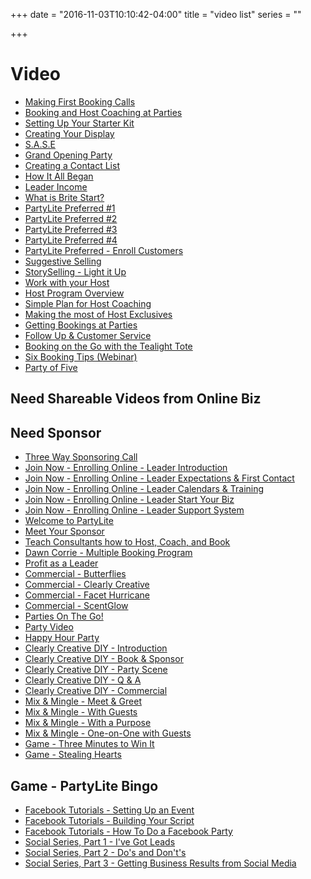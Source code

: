 +++
date = "2016-11-03T10:10:42-04:00"
title = "video list"
series = ""

+++

Video
=====
+ [Making First Booking Calls](https://www.youtube.com/watch?v=UcPgW7VWYew)
+ [Booking and Host Coaching at Parties](https://www.youtube.com/watch?v=iWS06TS5yzQ)
+ [Setting Up Your Starter Kit](http://youtu.be/eqeBNXPn53E)
+ [Creating Your Display](http://youtu.be/OCR8P6OFW6I)
+ [S.A.S.E](http://youtu.be/qewUPol8U_M)
+ [Grand Opening Party](http://partylite.vo.llnwd.net/o15/u/USOLC/Learning_Center/LC_Main/LC_Main_New_Consultant/First_Parties/Grand_Opening_Party.mp4)
+ [Creating a Contact List](http://partylite.vo.llnwd.net/o15/u/USOLC/Learning_Center/LC_Main/LC_Main_New_Consultant/First_Parties/Brite_Start_6_Circles_Consultant.mp4)
+ [How It All Began](http://partylite.vo.llnwd.net/o15/u/USOLC/Learning_Center/LC_Main/LC_Main_New_Consultant/First_Parties/How_It_All_Began.mp4)
+ [Leader Income](https://www.youtube.com/watch?v=rp7cNXW_WHE)
+ [What is Brite Start?](https://player.vimeo.com/video/123763564)
+ [PartyLite Preferred #1](http://partylite.vo.llnwd.net/o15/u/USOLC/Learning_Center/LC_Main/LC_Main_Sell_And_Book/Sell/Partylite_Preferred/Preferred_2013_Video_1.mp4)
+ [PartyLite Preferred #2](http://partylite.vo.llnwd.net/o15/u/USOLC/Learning_Center/LC_Main/LC_Main_Sell_And_Book/Sell/Partylite_Preferred/Preferred_2013_Video_2.mp4)
+ [PartyLite Preferred #3](http://partylite.vo.llnwd.net/o15/u/USOLC/Learning_Center/LC_Main/LC_Main_Sell_And_Book/Sell/Partylite_Preferred/Preferred_2013_Video_3.mp4)
+ [PartyLite Preferred #4](http://partylite.vo.llnwd.net/o15/u/USOLC/Learning_Center/LC_Main/LC_Main_Sell_And_Book/Sell/Partylite_Preferred/Preferred_2013_Video_4.mp4)
+ [PartyLite Preferred - Enroll Customers](http://partylite.vo.llnwd.net/o15/u/USOLC/Learning_Center/LC_Main/LC_Main_Sell_And_Book/Sell/Partylite_Preferred/Enroll_Customers.mp4)
+ [Suggestive Selling](https://www.youtube.com/watch?v=KBkGIXjh9l4&feature=youtu.be)
+ [StorySelling - Light it Up](http://partylite.vo.llnwd.net/o15/u/USOLC/Learning_Center/LC_Main/LC_Main_Sell_And_Book/Sell/StorySelling/Branding_Video.mp4)
+ [Work with your Host](https://youtu.be/ce8YOHYAX_g)
+ [Host Program Overview](https://www.youtube.com/watch?v=ZG0kdH9uvNM)
+ [Simple Plan for Host Coaching](https://www.youtube.com/watch?v=nrVsSqK5OSs)
+ [Making the most of Host Exclusives](https://www.youtube.com/watch?v=LkEICtKVEO4)
+ [Getting Bookings at Parties](https://youtu.be/ZDo0mTyffZI)
+ [Follow Up & Customer Service](https://youtu.be/NroW8f0wq7c)
+ [Booking on the Go with the Tealight Tote](http://player.vimeo.com/video/125493073)
+ [Six Booking Tips (Webinar)](https://player.vimeo.com/video/125284089)
+ [Party of Five](http://player.vimeo.com/video/128386835)

## Need Shareable Videos from Online Biz
## Need Sponsor

+ [Three Way Sponsoring Call](http://player.vimeo.com/video/123651726)
+ [Join Now - Enrolling Online - Leader Introduction](http://partylite.vo.llnwd.net/o15/u/USOLC/Learning_Center/LC_Main/LC_Main_Leader_Academy/Leadership_Skills/Start_New_Consultants_Strong/Online_Enrollment_Join_Now/OE_Leader_Introduction.mp4)
+ [Join Now - Enrolling Online - Leader Expectations & First Contact](http://partylite.vo.llnwd.net/o15/u/USOLC/Learning_Center/LC_Main/LC_Main_Leader_Academy/Leadership_Skills/Start_New_Consultants_Strong/Online_Enrollment_Join_Now/OE_Leader_Expectations_&_First_Contact.mp4)
+ [Join Now - Enrolling Online - Leader Calendars & Training](http://partylite.vo.llnwd.net/o15/u/USOLC/Learning_Center/LC_Main/LC_Main_Leader_Academy/Leadership_Skills/Start_New_Consultants_Strong/Online_Enrollment_Join_Now/OE_Leader_Calendars_&_Training.mp4)
+ [Join Now - Enrolling Online - Leader Start Your Biz](http://partylite.vo.llnwd.net/o15/u/USOLC/Learning_Center/LC_Main/LC_Main_Leader_Academy/Leadership_Skills/Start_New_Consultants_Strong/Online_Enrollment_Join_Now/OE_Leader_Start_Your_Biz.mp4)
+ [Join Now - Enrolling Online - Leader Support System](http://partylite.vo.llnwd.net/o15/u/USOLC/Learning_Center/LC_Main/LC_Main_Leader_Academy/Leadership_Skills/Start_New_Consultants_Strong/Online_Enrollment_Join_Now/OE_Leader_Support_System.mp4)
+ [Welcome to PartyLite](http://usolc.partylite.com/Shared_Videos/Online_Welcome.mp4)
+ [Meet Your Sponsor](http://usolc.partylite.com/Shared_Videos/Online_Meet_Sponsor.mp4)
+ [Teach Consultants how to Host, Coach, and Book](https://www.youtube.com/watch?v=E6k3Sp3Z8cY)
+ [Dawn Corrie - Multiple Booking Program](http://partylite.vo.llnwd.net/o15/u/USOLC/Learning_Center/LC_Main/LC_Main_Leader_Academy/Leadership_Skills/Dawn_Corrie_Multiple_Booking_Program.mp4)
+ [Profit as a Leader](https://www.youtube.com/watch?v=rp7cNXW_WHE)
+ [Commercial - Butterflies](https://youtu.be/2ci52-nuu_c)
+ [Commercial - Clearly Creative](https://youtu.be/C-D924CDVzU)
+ [Commercial - Facet Hurricane](https://youtu.be/yioBEkR7Z-Q)
+ [Commercial - ScentGlow](https://youtu.be/hSCJzNWBxbo)
+ [Parties On The Go!](https://www.youtube.com/watch?v=CcXIvck6nss&feature=youtu.be)
+ [Party Video](http://player.vimeo.com/video/136929922)
+ [Happy Hour Party](http://player.vimeo.com/video/124862139)
+ [Clearly Creative DIY - Introduction](http://partylite.vo.llnwd.net/o15/u/USOLC/Learning_Center/LC_Main/LC_Main_Show_Ideas/Show_Types/DIY_Party/Introducing_The_DIY_Party_Cut.mp4)
+ [Clearly Creative DIY - Book & Sponsor](http://partylite.vo.llnwd.net/o15/u/USOLC/Learning_Center/LC_Main/LC_Main_Show_Ideas/Show_Types/DIY_Party/Book_And_Sponsor_At_DIY_Parties.mp4)
+ [Clearly Creative DIY - Party Scene](http://partylite.vo.llnwd.net/o15/u/USOLC/Learning_Center/LC_Main/LC_Main_Show_Ideas/Show_Types/DIY_Party/DIY_Party_Cut.mp4)
+ [Clearly Creative DIY - Q & A](http://partylite.vo.llnwd.net/o15/u/USOLC/Learning_Center/LC_Main/LC_Main_Show_Ideas/Show_Types/DIY_Party/DIY_Party_Interview.mp4)
+ [Clearly Creative DIY - Commercial](http://www.youtube.com/watch?v=vh7aBn0yRPY&feature=youtu.be)
+ [Mix & Mingle - Meet & Greet](http://partylite.vo.llnwd.net/o15/u/USOLC/Learning_Center/LC_Main/LC_Main_Show_Ideas/Show_Types/Mix_And_Mingle/Mix_And_Mingle_Meet_And_Greet.mp4)
+ [Mix & Mingle - With Guests](http://partylite.vo.llnwd.net/o15/u/USOLC/Learning_Center/LC_Main/LC_Main_Show_Ideas/Show_Types/Mix_And_Mingle/Mix_And_Mingle_With_Guests.mp4)
+ [Mix & Mingle - With a Purpose](http://partylite.vo.llnwd.net/o15/u/USOLC/Learning_Center/LC_Main/LC_Main_Show_Ideas/Show_Types/Mix_And_Mingle/Mix_And_Mingle_With_A_Purpose.mp4)
+ [Mix & Mingle - One-on-One with Guests](http://partylite.vo.llnwd.net/o15/u/USOLC/Learning_Center/LC_Main/LC_Main_Show_Ideas/Show_Types/Mix_And_Mingle/Mix_And_Mingle_One_On_One_With_Guests.mp4)
+ [Game - Three Minutes to Win It](http://partylite.vo.llnwd.net/o15/u/USOLC/Learning_Center/LC_Main/LC_Main_Sponsor/Sponsoring_Game_3_Minutes_To_Win_It/Dawn_Corrie_Sponsoring_Game_3_Minutes_To_Win_It_1.mp4)
+ [Game - Stealing Hearts](http://partylite.vo.llnwd.net/o15/u/USOLC/Learning_Center/LC_Main/LC_Main_Show_Ideas/Games/Stealing_Hearts/Tracey_Donald_Stealing_Hearts.mp4)

## Game - PartyLite Bingo

+ [Facebook Tutorials - Setting Up an Event](http://player.vimeo.com/video/116287400)
+ [Facebook Tutorials - Building Your Script](http://player.vimeo.com/video/116287399)
+ [Facebook Tutorials - How To Do a Facebook Party](http://player.vimeo.com/video/116287398)
+ [Social Series, Part 1 - I've Got Leads](http://player.vimeo.com/video/135467001)
+ [Social Series, Part 2 - Do's and Don't's](http://player.vimeo.com/video/135869779)
+ [Social Series, Part 3 - Getting Business Results from Social Media](http://player.vimeo.com/video/136613027)
